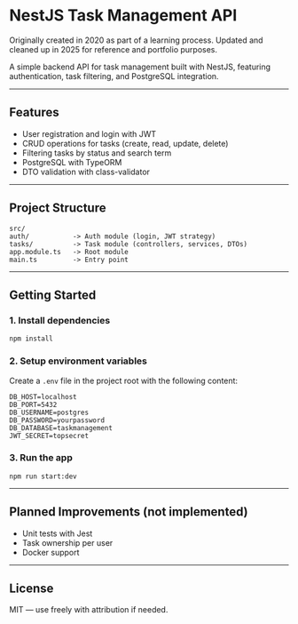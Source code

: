 # NestJS Task Management API

Originally created in 2020 as part of a learning process.
Updated and cleaned up in 2025 for reference and portfolio purposes.

A simple backend API for task management built with NestJS, featuring authentication, task filtering, and PostgreSQL integration.

---

## Features

* User registration and login with JWT
* CRUD operations for tasks (create, read, update, delete)
* Filtering tasks by status and search term
* PostgreSQL with TypeORM
* DTO validation with class-validator

---

## Project Structure

```
src/
auth/           -> Auth module (login, JWT strategy)
tasks/          -> Task module (controllers, services, DTOs)
app.module.ts   -> Root module
main.ts         -> Entry point
```

---

## Getting Started

### 1. Install dependencies

```
npm install
```

### 2. Setup environment variables

Create a `.env` file in the project root with the following content:

```
DB_HOST=localhost
DB_PORT=5432
DB_USERNAME=postgres
DB_PASSWORD=yourpassword
DB_DATABASE=taskmanagement
JWT_SECRET=topsecret
```

### 3. Run the app

```
npm run start:dev
```

---

## Planned Improvements (not implemented)

* Unit tests with Jest
* Task ownership per user
* Docker support

---

## License

MIT — use freely with attribution if needed.
